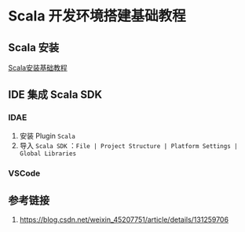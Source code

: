 # Scala 开发环境搭建基础教程


## Scala 安装

[Scala安装基础教程](work/programming/Scala/Scala安装基础教程.md)

## IDE 集成 Scala SDK

### IDAE

1. 安装 Plugin  `Scala`
2. 导入 `Scala SDK` ：`File | Project Structure | Platform Settings | Global Libraries`

### VSCode


## 参考链接
1. https://blog.csdn.net/weixin_45207751/article/details/131259706